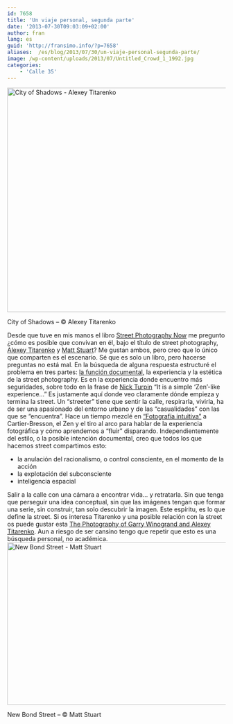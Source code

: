 ```yaml
---
id: 7658
title: 'Un viaje personal, segunda parte'
date: '2013-07-30T09:03:09+02:00'
author: fran
lang: es
guid: 'http://fransimo.info/?p=7658'
aliases:  /es/blog/2013/07/30/un-viaje-personal-segunda-parte/
image: /wp-content/uploads/2013/07/Untitled_Crowd_1_1992.jpg
categories:
    - 'Calle 35'
---
```


<img class="aligncenter size-full wp-image-5080" src="/uploads/2013/07/Untitled_Crowd_1_1992.jpg" alt="City of Shadows - Alexey Titarenko" width="540" height="518" />

City of Shadows – © Alexey Titarenko

Desde que tuve en mis manos el libro <a href="http://www.thamesandhudson.com/Street_Photography_Now/9780500289075">Street Photography Now</a> me pregunto ¿cómo es posible que convivan en él, bajo el título de street photography, <a href="http://www.alexeytitarenko.com/">Alexey Titarenko</a> y <a href="http://www.mattstuart.com/">Matt Stuart</a>? Me gustan ambos, pero creo que lo único que comparten es el escenario. Sé que es solo un libro, pero hacerse preguntas no está mal. En la búsqueda de alguna respuesta estructuré el problema en tres partes: <a href="http://calle35.com/un-viaje-personal/">la función documental</a>, la experiencia y la estética de la street photography. Es en la experiencia donde encuentro más seguridades, sobre todo en la frase de <a href="http://www.in-public.com/information/what_is">Nick Turpin</a> “It is a simple ‘Zen’-like experience…” Es justamente aquí donde veo claramente dónde empieza y termina la street. Un “streeter” tiene que sentir la calle, respirarla, vivirla, ha de ser una apasionado del entorno urbano y de las “casualidades” con las que se “encuentra”. Hace un tiempo mezclé en <a href="http://barcelonaphotobloggers.org/2009/01/01/fotografia-intuitiva/">“Fotografía intuitiva”</a> a Cartier-Bresson, el Zen y el tiro al arco para hablar de la experiencia fotográfica y cómo aprendemos a “fluir” disparando. Independientemente del estilo, o la posible intención documental, creo que todos los que hacemos street compartimos esto:
<ul>
 	<li>la anulación del racionalismo, o control consciente, en el momento de la acción</li>
 	<li>la explotación del subconsciente</li>
 	<li>inteligencia espacial</li>
</ul>
Salir a la calle con una cámara a encontrar vida… y retratarla. Sin que tenga que perseguir una idea conceptual, sin que las imágenes tengan que formar una serie, sin construir, tan solo descubrir la imagen. Este espíritu, es lo que define la street. Si os interesa Titarenko y una posible relación con la street os puede gustar esta <a href="http://www.theasc.com/blog/2009/12/07/street-wise-the-photography-of-garry-winogrand-and-alexey-titarenko/">The Photography of Garry Winogrand and Alexey Titarenko</a>. Aun a riesgo de ser cansino tengo que repetir que esto es una búsqueda personal, no académica. <img class="aligncenter wp-image-5079 size-full" src="/uploads/2013/07/05.jpg" sizes="(max-width: 570px) 100vw, 570px" srcset="http://calle35.com/wp-content/uploads/2013/07/05-300x197.jpg 300w, /uploads/2013/07/05.jpg 570w" alt="New Bond Street - Matt Stuart" width="570" height="375" />

New Bond Street – © Matt Stuart